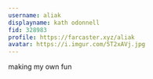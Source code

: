 ```yaml
---
username: aliak
displayname: kath odonnell
fid: 328983
profile: https://farcaster.xyz/aliak
avatar: https://i.imgur.com/5T2xAVj.jpg
---
```


making my own fun
